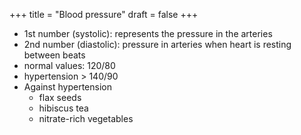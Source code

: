 +++
title = "Blood pressure"
draft = false
+++

-   1st number (systolic): represents the pressure in the arteries
-   2nd number (diastolic): pressure in arteries when heart is resting between beats
-   normal values: 120/80
-   hypertension &gt; 140/90
-   Against hypertension
    -   flax seeds
    -   hibiscus tea
    -   nitrate-rich vegetables
